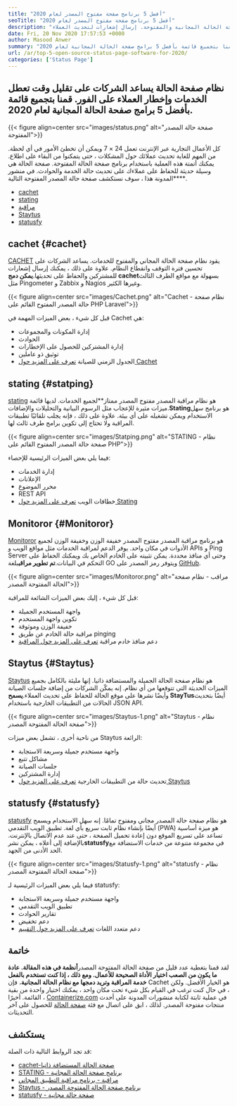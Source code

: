 ```yaml
---
title: "أفضل 5 برنامج صفحة مفتوح المصدر لعام 2020" 
seoTitle: "أفضل 5 برنامج صفحة مفتوح المصدر لعام 2020" 
description: "قم بتحسين فترة التوقف وانقطاع النظام لخدماتك بمساعدة أنظمة صفحة الحالة المجانية والمفتوحة. إرسال إشعارات لتحديث العملاء." 
date: Fri, 20 Nov 2020 17:57:53 +0000
author: Masood Anwer
summary: "يساعد نظام صفحة الحالة الشركات على تقليل وقت تعطل الخدمات وإخطار العملاء على الفور. قمنا بتجميع قائمة بأفضل 5 برامج صفحة الحالة المجانية لعام 2020." 
url: /ar/top-5-open-source-status-page-software-for-2020/
categories: ['Status Page']
---
```


## نظام صفحة الحالة يساعد الشركات على تقليل وقت تعطل الخدمات وإخطار العملاء على الفور. قمنا بتجميع قائمة بأفضل 5 برامج صفحة الحالة المجانية لعام 2020.

{{< figure align=center src="images/status.png" alt="صفحة حالة المصدر المفتوحة">}}

كل الأعمال التجارية عبر الإنترنت تعمل 24 × 7 ويمكن أن تخطئ الأمور في أي لحظة. من المهم للغاية تحديث عملائك حول المشكلات ، حتى يتمكنوا من البقاء على اطلاع. يمكنك أتمتة هذه العملية باستخدام برنامج صفحة الحالة المفتوحة. صفحة الحالة هي وسيلة حديثة للحفاظ على عملاءك على تحديث حالة الخدمة والحوادث. في منشور المدونة هذا ، سوف نستكشف صفحة حالة المصدر المفتوحة التالية****.
  * [cachet][1]
  * [stating][2]
  * [مراقبة][3]
  * [Staytus][4]
  * [statusfy][5]

## cachet   {#cachet}
[CACHET][6] يقود نظام صفحة الحالة المجاني والمفتوح للخدمات. يساعد الشركات على تحسين فترة التوقف وانقطاع النظام. علاوة على ذلك ، يمكنك إرسال إشعارات للمشتركين والحفاظ على تحديثها.**يمكن دمج cachet**بسهولة مع مواقع الطرف الثالث مثل Pingometer و Zabbix و Nagios وغيرها الكثير.

{{< figure align=center src="images/Cachet.png" alt="Cachet - نظام صفحة حالة المصدر المفتوح القائم على PHP Laravel">}}

قبل كل شيء ، بعض الميزات المهمة في Cachet هي:
  * إدارة المكونات والمجموعات
  * الحوادث
  * إدارة المشتركين للحصول على الإخطارات
  * توثيق ذو عاملين
  * الجدول الزمني للصيانة
[تعرف على المزيد حول Cachet][7]

## stating   {#statping}
[stating][8] هو نظام مراقبة المصدر مفتوح المصدر ممتاز**لجميع الخدمات. لديها قائمة ميزات مثيرة للإعجاب مثل الرسوم البيانية والتحليلات والإضافات.**Stating**هو برنامج سهل الاستخدام ويمكن تشغيله على أي بيئة. علاوة على ذلك ، فإنه يجلب تلقائيًا تطبيقات المراقبة ولا تحتاج إلى تكوين برامج طرف ثالث لها.

{{< figure align=center src="images/Statping.png" alt="STATING - نظام صفحة حالة المصدر المفتوح القائم على PHP">}}

فيما يلي بعض الميزات الرئيسية للإحصاء:
  * إدارة الخدمات
  * الإعلانات
  * محرر الموضوع
  * REST API
  * خطافات الويب
[تعرف على المزيد حول Stating][9]

## Monitoror   {#Monitoror}
[Monitoror][10] هو برنامج مراقبة المصدر مفتوح المصدر خفيفة الوزن وخفيفة الوزن لجميع الأدوات في مكان واحد. يوفر الدعم لمراقبة الخدمات مثل مواقع الويب و APIs و Ping Server وحتى أي منافذ محددة. يمكن تثبيته على الخادم الخاص بك ويمكنك الحفاظ على التحكم في البيانات.**تم تطوير مراقب**بلغة GO ويتوفر رمز المصدر على [GitHub][11].

{{< figure align=center src="images/Monitoror.png" alt="مراقب - نظام صفحة الحالة المفتوحة المصدر">}}

قبل كل شيء ، إليك بعض الميزات الشائعة للمراقبة:
  * واجهة المستخدم الجميلة
  * تكوين واجهة المستخدم
  * خفيفة الوزن وموثوقة
  * مراقبة حالة الخادم عن طريق pinging
  * دعم منافذ خادم مراقبة
[تعرف على المزيد حول المراقبة][12]

## Staytus   {#Staytus}
[Staytus][13] هو نظام صفحة الحالة الجميلة والمستضافة ذاتيا. إنها مليئة بالكامل بجميع الميزات الحديثة التي تتوقعها من أي نظام. إنه يمكّن الشركات من إضافة جلسات الصيانة وأيضًا نشرها على موقع الحالة للحفاظ على تحديث العملاء.**يسمح StayTus**أيضًا بتحديث الحالات من التطبيقات الخارجية باستخدام JSON API.

{{< figure align=center src="images/Staytus-1.png" alt="Staytus - نظام صفحة الحالة المفتوحة المصدر">}}

من ناحية أخرى ، تشمل بعض ميزات Staytus الرائعة:
  * واجهة مستخدم جميلة وسريعة الاستجابة
  * مشاكل تتبع
  * جلسات الصيانة
  * إدارة المشتركين
  * تحديث حالة من التطبيقات الخارجية
[تعرف على المزيد حول Staytus][14]

## statusfy   {#statusfy}
[statusfy][15] هو نظام صفحة حالة المصدر مجاني ومفتوح تمامًا. إنه سهل الاستخدام ويسمح أيضًا بإنشاء نظام ثابت سريع بأي لغة. تطبيق الويب التقدمي (PWA) هو ميزة أساسية تساعد على تسريع الموقع دون إعادة تحميل الصفحة ، حتى عند عدم الاتصال بالإنترنت. بالإضافة إلى أعلاه ، يمكن نشر**statusfy**في مجموعة متنوعة من خدمات الاستضافة مع الحد الأدنى من الجهد.

{{< figure align=center src="images/Statusfy-1.png" alt="statusfy - نظام صفحة الحالة المفتوحة المصدر">}}

فيما يلي بعض الميزات الرئيسية لـ statusfy:
  * واجهة مستخدم جميلة وسريعة الاستجابة
  * تطبيق الويب التقدمي
  * تقارير الحوادث
  * دعم تخفيض
  * دعم متعدد اللغات
[تعرف على المزيد حول التقييم][16]

## خاتمة
لقد قمنا بتغطية عدد قليل من صفحة الحالة المفتوحة المصدر**أنظمة في هذه المقالة. عادة ما يكون من الصعب اختيار الأداة الصحيحة للأعمال. ومع ذلك ، إذا كنت تستخدم بالفعل خدمة المراقبة وتريد دمجها مع نظام الحالة المجانية**، فإن Cachet هو الخيار الأفضل. ولكن ، في حال كنت ترغب في القيام بكل شيء تحت مكان واحد ، يمكنك اختيار واحدة من بقية القائمة.
أخيرًا ، [Containerize.com][17] في عملية ثابتة لكتابة منشورات المدونة على أحدث منتجات مفتوحة المصدر. لذلك ، ابق على اتصال مع فئة [صفحة الحالة][18] للحصول على آخر التحديثات.

## يستكشف
قد تجد الروابط التالية ذات الصلة:
  * [cachet-صفحة الحالة المستضافة ذاتيا][7]
  * [STATING - برنامج صفحة الحالة المجانية][9]
  * [مراقبة - برنامج مراقبة التطبيق المجاني][12]
  * [Staytus - برنامج صفحة الحالة المفتوحة المصدر][14]
  * [statusfy - صفحة حالة مجانية][16]

  
[1]: #Cachet
[2]: #Statping
[3]: #Monitoror
[4]: #Staytus
[5]: #Statusfy
[6]: https://cachethq.io/
[7]: https://products.containerize.com/status/cachet
[8]: https://statping.com
[9]: https://products.containerize.com/status/statping
[10]: https://monitoror.com
[11]: https://github.com/monitoror/monitoror
[12]: https://products.containerize.com/status/monitoror
[13]: https://staytus.co
[14]: https://products.containerize.com/status/staytus
[15]: https://marquez.co/statusfy
[16]: https://products.containerize.com/status/statusfy
[17]: https://containerize.com
[18]: https://blog.containerize.com/category/status-page/
